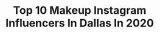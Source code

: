 ---
title: Top 10 Makeup Instagram Influencers In Dallas In 2020
description: >-
  Find top makeup Instagram influencers in Dallas in 2020. Most popular hashtags: #makeup #explorepage #fashion #model.
platform: Instagram
profiles:
  - username: "sah.janae"
    fullname: >-
      🌹Savannah Humphrey🌹
    location: "United States"
    followers: 4811
    engagement: 1549
    commentsToLikes: 0.038539
    avatar: "https://scontent-lhr8-1.cdninstagram.com/v/t51.2885-19/s320x320/81269480_590307671785777_2270128088404721664_n.jpg?_nc_ht=scontent-lhr8-1.cdninstagram.com&_nc_ohc=W5n38_fXFf0AX8ohcR0&oh=6ca21c754fb25aa259d843552aabee52&oe=5EBA3349"
    verified: false
    hashtags: "#fashon, #texas, #fallcolors, #happynewyear"
  - username: "itsgoldenpiece"
    fullname: >-
      ＭΛＣＫΞＮＺΞΞ 🇯🇲
    location: "United States"
    followers: 3761
    engagement: 1907
    commentsToLikes: 0.043078
    avatar: "https://scontent-atl3-1.cdninstagram.com/v/t51.2885-19/s320x320/52639028_259835508270769_8297699725780451328_n.jpg?_nc_ht=scontent-atl3-1.cdninstagram.com&_nc_ohc=dnt6yvJ3gz0AX8KIdAg&oh=b9b76a432f3d2f5a0025337b45b02bf2&oe=5EBA3153"
    verified: false
    hashtags: "#makeupaddict, #melaninmakeup, #virsl, #naturalhair"
  - username: "sashazarphoto"
    fullname: >-
      Sasha Zar | Photographer
    location: "United States"
    followers: 4537
    engagement: 765
    commentsToLikes: 0.092945
    avatar: "https://scontent-ams4-1.cdninstagram.com/v/t51.2885-19/s320x320/47584812_752784858429905_6485503232318636032_n.jpg?_nc_ht=scontent-ams4-1.cdninstagram.com&_nc_ohc=wSNjQdXRa5kAX89NKBb&oh=2785b6ac73f16fd53e690cd86229509b&oe=5EBAF792"
    verified: false
    hashtags: "#darkskinmodel, #malefitnessmodel, #commercialphotography, #modelsofinstagram"
  - username: "busyyy_bree"
    fullname: >-
      Brelyn Donato
    location: "United States"
    followers: 2375
    engagement: 869
    commentsToLikes: 0.099534
    avatar: "https://scontent-ams4-1.cdninstagram.com/v/t51.2885-19/s320x320/84635928_2882351411823182_8081355995378352128_n.jpg?_nc_ht=scontent-ams4-1.cdninstagram.com&_nc_ohc=G3zwVDGcAKAAX90cMdG&oh=49660ca1769ca26c0fd137277ace8555&oe=5EB5858E"
    verified: false
    hashtags: "#thesecretglocation, #makeuptutorial, #makeup, #dallasevents"
  - username: "xrizztina"
    fullname: >-
      XRIZZTINA
    location: "United States"
    followers: 7002
    engagement: 624
    commentsToLikes: 0.067814
    avatar: "https://scontent-ams4-1.cdninstagram.com/vp/1d0fafa0d0f88871c10f13582c524718/5DFB76B8/t51.2885-19/s320x320/54199202_617497842030571_1427330199258660864_n.jpg?_nc_ht=scontent-ams4-1.cdninstagram.com"
    verified: false
    hashtags: ""
  - username: "thecourtneycrave"
    fullname: >-
      Courtney Crave
    location: "United States"
    followers: 7104
    engagement: 434
    commentsToLikes: 0.030405
    avatar: "https://scontent-lhr8-1.cdninstagram.com/v/t51.2885-19/s320x320/88400670_803035593549946_5036700593171726336_n.jpg?_nc_ht=scontent-lhr8-1.cdninstagram.com&_nc_ohc=RtdMreUI070AX-m-hJX&oh=00d85c0c07758d625a18f4ae3261daec&oe=5EBBC8E8"
    verified: false
    hashtags: "#shooting, #thebadgirlsclubdfw, #cocktailrecipe, #paganidol"
  - username: "princesstheceo"
    fullname: >-
      Princess Divine Pope
    location: "United States"
    followers: 8353
    engagement: 545
    commentsToLikes: 0.052875
    avatar: "https://scontent-lhr8-1.cdninstagram.com/v/t51.2885-19/s320x320/13712756_500786933445154_714461343_a.jpg?_nc_ht=scontent-lhr8-1.cdninstagram.com&_nc_ohc=HEar14JmEZwAX95IjeF&oh=2e5708574f60d421548e558cf0f2f4a4&oe=5EBCBE4F"
    verified: false
    hashtags: "#internationalwomensday, #yogi, #dallasnights, #makeup"
  - username: "nailsbyblee"
    fullname: >-
      Nails By B.Lee LLC
    location: "United States"
    followers: 30239
    engagement: 123
    commentsToLikes: 0.053074
    avatar: "https://scontent-lhr8-1.cdninstagram.com/v/t51.2885-19/s320x320/66142806_472639386872188_4188647193063718912_n.jpg?_nc_ht=scontent-lhr8-1.cdninstagram.com&_nc_ohc=A8u7MzJ36ngAX8n0dNl&oh=fe231ff2542f3334e7ab3ef9373d0f67&oe=5EB37688"
    verified: false
    hashtags: "#hitzonly, #superbowl2020, #kcnailtech, #dfwnailtech"
  - username: "glambycham"
    fullname: >-
      Voted Best Dallas MUA
    location: "United States"
    followers: 55458
    engagement: 81
    commentsToLikes: 0.049503
    avatar: "https://scontent-bos3-1.cdninstagram.com/v/t51.2885-19/s320x320/44785398_1873288666088924_3859904623791833088_n.jpg?_nc_ht=scontent-bos3-1.cdninstagram.com&_nc_ohc=sR9vnGkmvPcAX93N01t&oh=abac780f44a4f03f1e5f4af7297eeeb3&oe=5EAB677C"
    verified: false
    hashtags: "#linkinbio, #glambycham, #nudeglam, #twinsandmultiples"
  - username: "manibaeee"
    fullname: >-
      Imani. ✨
    location: "United States"
    followers: 4475
    engagement: 1484
    commentsToLikes: 0.066685
    avatar: "https://scontent-ams4-1.cdninstagram.com/v/t51.2885-19/s150x150/82685746_242722646722087_6932069257169600512_n.jpg?_nc_ht=scontent-ams4-1.cdninstagram.com&_nc_ohc=PqffOrLua4wAX_Q2GLA&oh=22c948251d76f63ea7437a98681c5ce4&oe=5EB9BE47"
    verified: false
    hashtags: ""
---